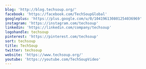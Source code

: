 ```yaml
---
blog: 'http://blog.techsoup.org/'
facebook: 'https://facebook.com/TechSoupGlobal'
googleplus: 'https://plus.google.com/u/0/104196130801254036969'
instagram: 'https://instagram.com/techsoup'
linkedin: 'https://linkedin.com/company/techsoup'
logohandle: techsoup
pinterest: 'https://pinterest.com/techsoup'
sort: techsoup
title: TechSoup
twitter: techsoup
website: 'https://www.techsoup.org/'
youtube: 'https://youtube.com/TechSoupVideo'
---
```

